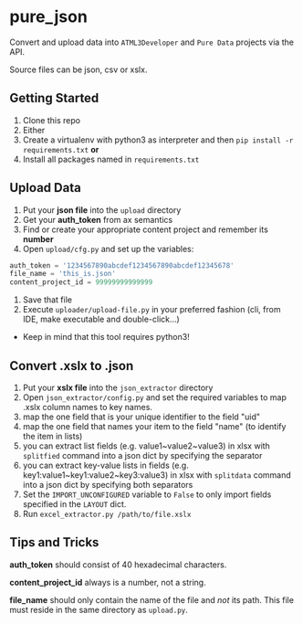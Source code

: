 # pure_json
Convert and upload data into `ATML3Developer` and `Pure Data` projects via the API.

Source files can be json, csv or xslx.

## Getting Started
1. Clone this repo
1. Either
 1. Create a virtualenv with python3 as interpreter and then ```pip install -r requirements.txt``` **or**
 2. Install all packages named in `requirements.txt`

## Upload Data
1. Put your **json file** into the `upload` directory
1. Get your **auth_token** from ax semantics
1. Find or create your appropriate content project and remember its **number**
1. Open `upload/cfg.py` and set up the variables:

 ```python
 auth_token = '1234567890abcdef1234567890abcdef12345678'
 file_name = 'this_is.json'
 content_project_id = 99999999999999
 ```
1. Save that file
1. Execute `uploader/upload-file.py` in your preferred fashion (cli, from IDE, make executable and double-click...)
 - Keep in mind that this tool requires python3!

## Convert .xslx to .json
1. Put your **xslx file** into the `json_extractor` directory
2. Open `json_extractor/config.py` and set the required variables to map .xslx column names to key names.
  1.  map the one field that is your unique identifier to the field "uid"
  2.  map the one field that names your item to the field "name" (to identify the item in lists)
  3.  you can extract list fields (e.g. value1~value2~value3) in xlsx with `splitfied` command into a json dict by specifying the separator
  4.  you can extract key-value lists in fields (e.g. key1:value1~key1:value2~key3:value3) in xlsx with `splitdata` command into a json dict by specifying both separators
3. Set the `IMPORT_UNCONFIGURED` variable to `False` to only import fields specified in the `LAYOUT` dict.
4. Run `excel_extractor.py /path/to/file.xslx`

## Tips and Tricks

**auth_token** should consist of 40 hexadecimal characters.

**content_project_id** always is a number, not a string.

**file_name** should only contain the name of the file and *not* its path. This file must reside in the same directory as `upload.py`.

